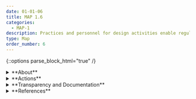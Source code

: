 ```yaml
---
date: 01-01-06
title: MAP 1.6
categories:
  - MAP-1
description: Practices and personnel for design activities enable regular engagement with stakeholders, and integrate actionable user and community feedback about unanticipated negative impacts
type: Map
order_number: 6
---
```


{::options parse_block_html="true" /}


<details>
<summary markdown="span">**About**</summary>
<br>
Risk management should include processes for regular and meaningful communication with stakeholder groups. Stakeholders can provide valuable input related to system gaps and limitations. Organizations may differ in the types and number of stakeholders with which they engage. 

Participatory approaches such as human-centered design (HCD) and value-sensitive design (VSD) can help AI teams to engage broadly with stakeholder communities. This type of engagement can enable AI teams to learn about how a given technology may cause impacts, both positive and negative, that were not originally considered or intended. 

</details>

<details>
<summary markdown="span">**Actions**</summary>

* Maintain awareness and documentation of the individuals, groups, or communities who make up the system's internal and external stakeholders.
* Verify that appropriate skills and practices are available in-house for carrying out stakeholder engagement activities such as eliciting, capturing, and synthesizing stakeholder feedback, and translating it for AI design and development functions.
* Establish mechanisms for regular communication and feedback between relevant AI actors and internal or external stakeholders related to system design or deployment decisions. 
* Define which AI actors, beyond AI design and development teams, will review system design, implementation, and operation tasks. Define which AI actors will administer and implement test, evaluation, verification, and validation (TEVV) tasks across the AI lifecycle.

</details>

<details>
<summary markdown="span">**Transparency and Documentation**</summary>
<br>
**Organizations can document the following:**
- To what extent has the entity clarified the roles, responsibilities, and delegated authorities to relevant stakeholders?
- Who is responsible for checking the AI at these intervals?
- What type of information is accessible on the design, operations, and limitations of the AI system to external stakeholders, including end users, consumers, regulators, and individuals impacted by use of the AI system?
- If anyone believed that the AI no longer meets this ethical framework, who will be responsible for receiving the concern and as appropriate investigating and remediating the issue? Do they have authority to modify, limit, or stop the use of the AI?
- How easily accessible and current is the information available to external stakeholders?

**AI Transparency Resources:**
- GAO-21-519SP: AI Accountability Framework for Federal Agencies & Other Entities
- “Stakeholders in Explainable AI,” Sep. 2018, [Online]. Available: http://arxiv.org/abs/1810.00184
- “Including Insights from the Comptroller General’s Forum on the Oversight of Artificial Intelligence An Accountability Framework for Federal Agencies and Other Entities,” 2021
- “HIGH-LEVEL EXPERT GROUP ON ARTIFICIAL INTELLIGENCE SET UP BY THE EUROPEAN COMMISSION ETHICS GUIDELINES FOR TRUSTWORTHY AI.” [Online]. Available: https://ec.europa.eu/digital-

</details>

<details>
<summary markdown="span">**References**</summary>    
<br>
Vincent T. Covello. 2021. Stakeholder Engagement and Empowerment. In Communicating in Risk, Crisis, and High Stress Situations (Vincent T. Covello, ed.), 87-109. [URL](https://doi.org/10.1002/9781119081753.ch5)

Yilin Huang, Giacomo Poderi, Sanja Šćepanović, et al. 2019. Embedding Internet-of-Things in Large-Scale Socio-technical Systems: A Community-Oriented Design in Future Smart Grids. In The Internet of Things for Smart Urban Ecosystems (2019), 125-150. Springer, Cham. [URL](https://doi.org/10.1007/978-3-319-96550-5_6)

Eloise Taysom and Nathan Crilly. 2017. Resilience in Sociotechnical Systems: The Perspectives of Multiple Stakeholders. She Ji: The Journal of Design, Economics, and Innovation, 3, 3 (2017), 165-182, ISSN 2405-8726. [URL](https://doi.org/10.1016/j.sheji.2017.10.011)

</details>

